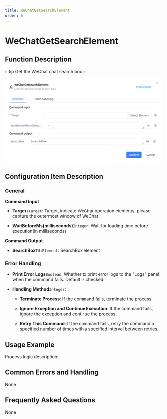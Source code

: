 ```yaml
---
title: WeChatGetSearchElement
order: 6
---
```


# WeChatGetSearchElement

## Function Description

:::tip 
Get the WeChat chat search box
:::

![WeChatGetSearchElement](../../../assets/WeChatGetSearchElement_command.png)

## Configuration Item Description

### General

**Command Input**

- **Target**`TTarget`: Target, indicate WeChat operation elements, please capture the outermost window of WeChat

- **WaitBeforeMs(milliseconds)**`Integer`: Wait for loading time before execution(in milliseconds)


**Command Output**

- **SearchBox**`TUiElement`: SearchBox element

### Error Handling

- **Print Error Logs**`Boolean`: Whether to print error logs to the "Logs" panel when the command fails. Default is checked. 

- **Handling Method**`Integer`:

    - **Terminate Process**: If the command fails, terminate the process.

    - **Ignore Exception and Continue Execution**: If the command fails, ignore the exception and continue the process.

    - **Retry This Command**: If the command fails, retry the command a specified number of times with a specified interval between retries.

## Usage Example

Process logic description:

## Common Errors and Handling

None

## Frequently Asked Questions

None

